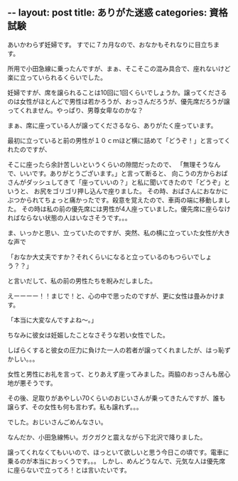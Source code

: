 --
layout: post
title: ありがた迷惑
categories: 資格試験
--

あいかわらず妊婦です。
すでに７カ月なので、おなかもそれなりに目立ちます。

所用で小田急線に乗ったんですが、まぁ、そこそこの混み具合で、座れないけど楽に立っていられるくらいでした。

妊婦ですが、席を譲られることは10回に1回くらいでしょうか。譲ってくださるのは女性がほとんどで男性は若かろうが、おっさんだろうが、優先席だろうが譲ってくれません。やっぱり、男尊女卑なのかな？

まぁ、席に座っている人が譲ってくださるなら、ありがたく座っています。

最初に立っていると前の男性が１０ｃｍほど横に詰めて「どうぞ！」と言ってくれたのですが、

そこに座ったら余計苦しいというくらいの隙間だったので、
「無理そうなんで、いいです。ありがとうございます。」と言って断ると、
向こうの方からおばさんがダッシュしてきて「座っていいの？」と私に聞いてきたので「どうぞ」というと、
お尻をゴリゴリ押し込んで座りました。
その時、おばさんにおなかにぶつかられてちょっと痛かったです。殺意を覚えたので、車両の端に移動しました。
その時は私の前の優先席には男性が4人座っていました。優先席に座らなければならない状態の人はいなさそうです。。。

ま、いっかと思い、立っていたのですが、突然、私の横に立っていた女性が大きな声で

「おなか大丈夫ですか？それくらいになると立っているのもつらいでしょう？？」

と言いだして、私の前の男性たちを睨みだしました。

えーーーー！！まじで！と、心の中で思ったのですが、更に女性は畳みかけます。

「本当に大変なんですよね～。」

ちなみに彼女は妊娠したことなさそうな若い女性でした。

しばらくすると彼女の圧力に負けた一人の若者が譲ってくれましたが、はっ恥ずかしい。。。

女性と男性にお礼を言って、とりあえず座ってみました。両脇のおっさんも居心地が悪そうです。

その後、足取りがあやしい70くらいのおじいさんが乗ってきたんですが、誰も譲らず、その女性も何も言わず。私も譲れず。。。

でした。おじいさんごめんなさい。

なんだか、小田急線怖い。ガクガクと震えながら下北沢で降りました。

譲ってくれなくてもいいので、ほっといて欲しいと思う今日この頃です。電車に乗るのが本当におっくうです。。。
しかし、めんどうなんで、元気な人は優先席に座らないで立ってろ！とは言いたいです。


